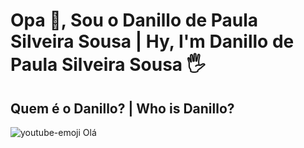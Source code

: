 # Opa 👋, Sou o Danillo de Paula Silveira Sousa | Hy, I'm Danillo de Paula Silveira Sousa 🖐
## Quem é o Danillo? | Who is Danillo?
![youtube-emoji](https://user-images.githubusercontent.com/69750393/211052960-0b35dd0a-6635-4b70-ae79-6d708f6cd7b9.png) Olá
